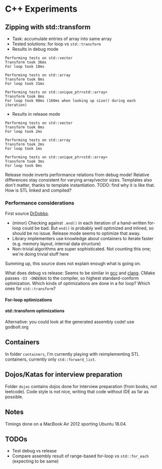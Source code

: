 # C++ Experiments

## Zipping with std::transform
- Task: accumulate entries of array into same array
- Tested solutions: for loop vs `std::transform`
- Results in debug mode
```
Performing tests on std::vector
Transform took 36ms
For loop took 18ms

Performing tests on std::array
Transform took 8ms
For loop took 31ms

Performing tests on std::unique_ptr<std::array>
Transform took 8ms
For loop took 98ms (160ms when looking up size() during each iteration)
```

- Results in release mode
```
Performing tests on std::vector
Transform took 0ms
For loop took 2ms

Performing tests on std::array
Transform took 2ms
For loop took 1ms

Performing tests on std::unique_ptr<std::array>
Transform took 3ms
For loop took 0ms
```

Release mode inverts performance relations from debug mode! Relative differences stay consistent for varying array/vector sizes. Templates also don't matter, thanks to template instantiation. TODO: find why it is like that. How is STL linked and compiled?

### Performance considerations

First source [DrDobbs](https://www.drdobbs.com/stl-algorithms-vs-hand-written-loops/184401446).
- (minor) Checking against `.end()` in each iteration of a hand-written for-loop could be bad. But `end()` is probably well optimized and inlined, so should be no issue. Release mode seems to optimize that away.
- Library implementers use knowledge about containers to iterate faster (e.g. memory layout, internal data structure)
- Non-trivial algorithms are super sophisticated. Not counting this one; we're doing trivial stuff here

Summing up, this source does not explain enough what is going on.

What does debug vs release: Seems to be similar in [gcc](https://gcc.gnu.org/onlinedocs/gcc/Optimize-Options.html) and [clang](https://clang.llvm.org/docs/CommandGuide/clang.html). CMake passes `-O3 -DNDEBUG` to the compiler, so highest standard-conform optimization. Which kinds of optimizations are done in a for loop? Which ones for `std::transform`?

#### For-loop optimizations

#### std::transform optimizations

Alternative: you could look at the generated assembly code! use godbolt.org

## Containers
In folder `containers`, I'm currently playing with reimplementing STL containers, currently only `std::forward_list`.

## Dojos/Katas for interview preparation
Folder `dojos` contains dojos done for interview preparation (from books, not leetcode). Code style is not nice, writing that code without IDE as far as possible.

## Notes
Timings done on a MacBook Air 2012 sporting Ubuntu 18.04.

## TODOs
- Test debug vs release
- Compare assembly result of range-based for-loop vs `std::for_each` (expecting to be same)
